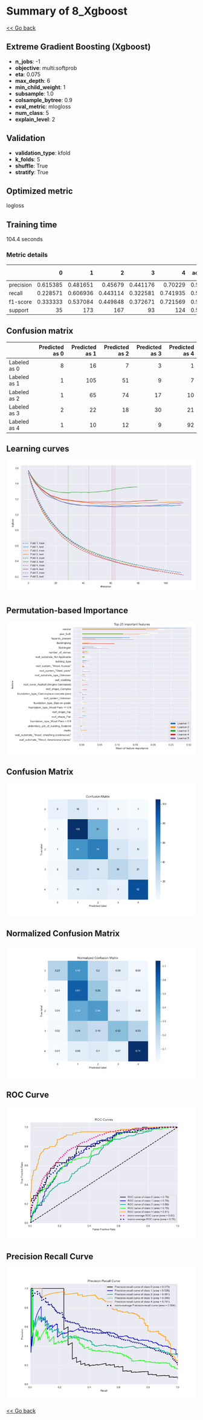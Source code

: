 # Summary of 8_Xgboost

[<< Go back](../README.md)


## Extreme Gradient Boosting (Xgboost)
- **n_jobs**: -1
- **objective**: multi:softprob
- **eta**: 0.075
- **max_depth**: 6
- **min_child_weight**: 1
- **subsample**: 1.0
- **colsample_bytree**: 0.9
- **eval_metric**: mlogloss
- **num_class**: 5
- **explain_level**: 2

## Validation
 - **validation_type**: kfold
 - **k_folds**: 5
 - **shuffle**: True
 - **stratify**: True

## Optimized metric
logloss

## Training time

104.4 seconds

### Metric details
|           |         0 |          1 |          2 |         3 |          4 |   accuracy |   macro avg |   weighted avg |   logloss |
|:----------|----------:|-----------:|-----------:|----------:|-----------:|-----------:|------------:|---------------:|----------:|
| precision |  0.615385 |   0.481651 |   0.45679  |  0.441176 |   0.70229  |   0.521959 |    0.539459 |       0.522401 |    1.1575 |
| recall    |  0.228571 |   0.606936 |   0.443114 |  0.322581 |   0.741935 |   0.521959 |    0.468628 |       0.521959 |    1.1575 |
| f1-score  |  0.333333 |   0.537084 |   0.449848 |  0.372671 |   0.721569 |   0.521959 |    0.482901 |       0.513243 |    1.1575 |
| support   | 35        | 173        | 167        | 93        | 124        |   0.521959 |  592        |     592        |    1.1575 |


## Confusion matrix
|              |   Predicted as 0 |   Predicted as 1 |   Predicted as 2 |   Predicted as 3 |   Predicted as 4 |
|:-------------|-----------------:|-----------------:|-----------------:|-----------------:|-----------------:|
| Labeled as 0 |                8 |               16 |                7 |                3 |                1 |
| Labeled as 1 |                1 |              105 |               51 |                9 |                7 |
| Labeled as 2 |                1 |               65 |               74 |               17 |               10 |
| Labeled as 3 |                2 |               22 |               18 |               30 |               21 |
| Labeled as 4 |                1 |               10 |               12 |                9 |               92 |

## Learning curves
![Learning curves](learning_curves.png)

## Permutation-based Importance
![Permutation-based Importance](permutation_importance.png)
## Confusion Matrix

![Confusion Matrix](confusion_matrix.png)


## Normalized Confusion Matrix

![Normalized Confusion Matrix](confusion_matrix_normalized.png)


## ROC Curve

![ROC Curve](roc_curve.png)


## Precision Recall Curve

![Precision Recall Curve](precision_recall_curve.png)



[<< Go back](../README.md)
